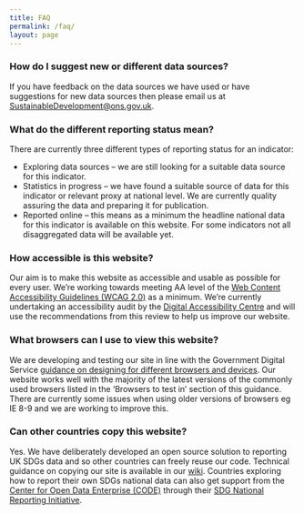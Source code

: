 ```yaml
---
title: FAQ
permalink: /faq/
layout: page
---
```


### How do I suggest new or different data sources?

If you have feedback on the data sources we have used or have suggestions for new data sources then please email us at <a href="mailto:SustainableDevelopment@ons.gov.uk">SustainableDevelopment@ons.gov.uk</a>.

### What do the different reporting status mean?

There are currently three different types of reporting status for an indicator:

* Exploring data sources – we are still looking for a suitable data source for this indicator.
* Statistics in progress – we have found a suitable source of data for this indicator or relevant proxy at national level. We are currently quality assuring the data and preparing it for publication.
* Reported online – this means as a minimum the headline national data for this indicator is available on this website. For some indicators not all disaggregated data will be available yet.

### How accessible is this website?
Our aim is to make this website as accessible and usable as possible for every user. We’re working towards meeting AA level of the [Web Content Accessibility Guidelines (WCAG 2.0)](https://www.gov.uk/service-manual/helping-people-to-use-your-service/understanding-wcag-20) as a minimum. We’re currently undertaking an accessibility audit by the [Digital Accessibility Centre](http://digitalaccessibilitycentre.org/) and will use the recommendations from this review to help us improve our website.

### What browsers can I use to view this website?
We are developing and testing our site in line with the Government Digital Service [guidance on designing for different browsers and devices](https://www.gov.uk/service-manual/technology/designing-for-different-browsers-and-devices). Our website works well with the majority of the latest versions of the commonly used browsers listed in the ‘Browsers to test in’ section of this guidance. There are currently some issues when using older versions of browsers eg IE 8-9 and we are working to improve this.

### Can other countries copy this website?
Yes. We have deliberately developed an open source solution to reporting UK SDGs data and so other countries can freely reuse our code. Technical guidance on copying our site is available in our [wiki](https://github.com/datasciencecampus/sdg-indicators/wiki). Countries exploring how to report their own SDGs national data can also get support from the [Center for Open Data Enterprise (CODE)](http://www.opendataenterprise.org/) through their [SDG National Reporting Initiative](https://www.sdgreporting.org/).
